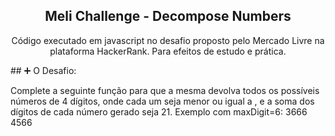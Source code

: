 <h2 align="center">
  Meli Challenge - Decompose Numbers
</h2>

<p align="center">
  Código executado em javascript no desafio proposto pelo Mercado Livre na plataforma HackerRank. Para efeitos de estudo e prática.</a>
</p>
## ➕ O Desafio:

 Complete a seguinte função para que a mesma devolva todos os possíveis números
 de 4 dígitos, onde cada um seja menor ou igual a <maxDigit>,
 e a soma dos dígitos de cada número gerado seja 21.
 Exemplo com maxDigit=6: 3666
                         4566
